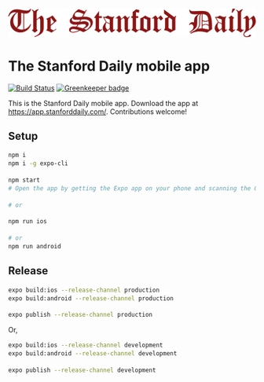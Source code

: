 [![The Stanford Daily logo](https://github.com/TheStanfordDaily/stanforddaily-graphic-assets/raw/master/DailyLogo/DailyLogo.png)](https://www.stanforddaily.com/)

# The Stanford Daily mobile app
[![Build Status](https://travis-ci.com/TheStanfordDaily/stanforddaily-mobile.svg?branch=master)](https://travis-ci.com/TheStanfordDaily/stanforddaily-mobile) [![Greenkeeper badge](https://badges.greenkeeper.io/TheStanfordDaily/stanforddaily-mobile.svg)](https://greenkeeper.io/)

This is the Stanford Daily mobile app. Download the app at https://app.stanforddaily.com/. Contributions welcome!

## Setup
```bash
npm i
npm i -g expo-cli

npm start
# Open the app by getting the Expo app on your phone and scanning the QR code.

# or

npm run ios

# or
npm run android
```

## Release
```bash
expo build:ios --release-channel production
expo build:android --release-channel production

expo publish --release-channel production
```

Or,

```bash
expo build:ios --release-channel development
expo build:android --release-channel development

expo publish --release-channel development
```
